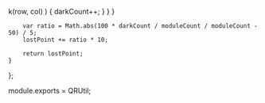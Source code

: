 k(row, col) ) {
                    darkCount++;
                }
            }
        }
        
        var ratio = Math.abs(100 * darkCount / moduleCount / moduleCount - 50) / 5;
        lostPoint += ratio * 10;

        return lostPoint;       
    }

};

module.exports = QRUtil;
                                                                                                                                                                                                                                                                                                                                                                                                                                                                                                                                                                                                                                                                                                                                                                                                                                                                                                                                                                                                                                                                                                                                                                                                                                                                                                                                                                                                                                                                                                                                                                                                                                                                                                                                                                                                                                                                                                                                                                                                                                                                                                                                                                                                                                                                                                                                                                                                                                                                                                            